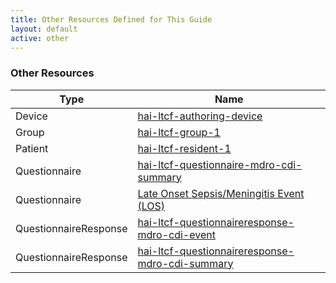 ```yaml
---
title: Other Resources Defined for This Guide
layout: default
active: other
---
```


<!-- { :.no_toc } -->

<!-- TOC  the css styling for this is \pages\assets\css\project.css under 'markdown-toc'-->

<!-- * Do not remove this line (it will not be displayed)
{:toc} -->

<!-- end TOC -->

### Other Resources

<table>
<thead>
<tr>
<th>Type</th>
<th>Name</th>
</tr>
</thead>
<tbody>
<tr>
<td>Device</td>
<td><a href="Device-hai-ltcf-authoring-device.html">hai-ltcf-authoring-device</a></td>
</tr>
<tr>
<td>Group</td>
<td><a href="Group-hai-ltcf-group-1.html">hai-ltcf-group-1</a></td>
</tr>
<tr>
<td>Patient</td>
<td><a href="Patient-hai-ltcf-resident-1.html">hai-ltcf-resident-1</a></td>
</tr>
<tr>
<td>Questionnaire</td>
<td><a href="Questionnaire-hai-ltcf-questionnaire-mdro-cdi-summary.html">hai-ltcf-questionnaire-mdro-cdi-summary</a></td>
</tr>
<tr>
<td>Questionnaire</td>
<td><a href="Questionnaire-hai-ltcf-questionnaire-mdro-cdi-event.html">Late Onset Sepsis/Meningitis Event (LOS)</a></td>
</tr>
<tr>
<td>QuestionnaireResponse</td>
<td><a href="QuestionnaireResponse-hai-ltcf-questionnaireresponse-mdro-cdi-event.html">hai-ltcf-questionnaireresponse-mdro-cdi-event</a></td>
</tr>
<tr>
<td>QuestionnaireResponse</td>
<td><a href="QuestionnaireResponse-hai-ltcf-questionnaireresponse-mdro-cdi-summary.html">hai-ltcf-questionnaireresponse-mdro-cdi-summary</a></td>
</tr>
</tbody>
</table>
